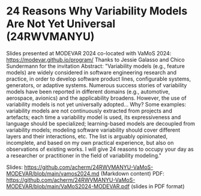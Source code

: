 # 24 Reasons Why Variability Models Are Not Yet Universal (24RWVMANYU)

Slides presented at MODEVAR 2024 co-located with VaMoS 2024: https://modevar.github.io/program/ 
Thanks to Jessie Galasso and Chico Sundermann for the invitation
Abstract: "Variability models (e.g., feature models) are widely considered in software engineering research and practice, in order to develop software product lines, configurable systems, generators, or adaptive systems. Numerous success stories of variability models have been reported in different domains (e.g., automotive, aerospace, avionics) and the applicability broadens.
However, the use of variability models is not yet universally adopted… Why? Some examples: variability models are not continuously extracted from projects and artefacts; each time a variability model is used, its expressiveness and language should be specialized; learning-based models are decoupled from variability models; modeling software variability should cover different layers and their interactions, etc. The list is arguably opinionated, incomplete, and based on my own practical experience, but also on observations of existing works. I will give 24 reasons to occupy your day as a researcher or practitioner in the field of variability modeling."

Slides: https://github.com/acherm/24RWVMANYU-VaMoS-MODEVAR/blob/main/vamos2024.md (Markdown content)
PDF: https://github.com/acherm/24RWVMANYU-VaMoS-MODEVAR/blob/main/VaMoS2024-MODEVAR.pdf (slides in PDF format)